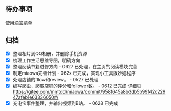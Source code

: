 ## 待办事项
使用[滴答清单](https://dida365.com/webapp/#m/all/matrix)

## 归档
- [x]  整理相片到QQ相册，并删除手机资源
- [x]  梳理工作生活思维导图，明确方向
- [X]  整理阅读书籍进修方向 - 0627 已处理，在主页的阅读模块完善
- [X]  制定miaowa完善计划 - 062x 已完成，实现小工具版妙娃程序
- [X]  处理店铺的fllow和review。 - 0527 已处理
- [X]  编写爬虫，爬取店铺的评分和follower数。 - 0612 已完成 详细见 https://gitee.com/mmtdd/miaowa/commit/958f645a8b3db5b99f42c22947afeb1e63336050#/
- [X]  充电宝事件整理，并输出视频到B站。 - 0628 已完成
